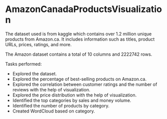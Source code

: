 # AmazonCanadaProductsVisualization
The dataset used is from kaggle which contains over 1.2 million unique products from Amazon.ca. It includes information such as titles, product URLs, prices, ratings, and more.

The Amazon dataset contains a total of 10 columns and 2222742 rows.

Tasks performed:

- Explored the dataset.
- Explored the percentage of best-selling products on Amazon.ca.
- Explored the correlation between customer ratings and the number of reviews with the help of visualization.
- Explored the price distribution with the help of visualization.
- Identified the top categories by sales and money volume.
- Identified the number of products by category.
- Created WordCloud based on category.
